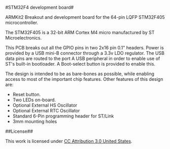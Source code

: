 #STM32F4 development board#

ARMKit2 Breakout and development board for the 64-pin LQFP STM32F405 microcontroller.

The STM32F405 is a 32-bit ARM Cortex M4 micro manufactured by ST Microelectronics.

This PCB breaks out all the GPIO pins in two 2x16 pin 0.1" headers.  Power is provided by a USB mini-B connector through a 3.3v LDO regulator.  The USB data pins are routed to the port A USB peripheral in order to enable use of ST's built-in bootloader.  A Boot-select button is provided to enable this. 

The design is intended to be as bare-bones as possible, while enabling access to most of the important chip features.  Other features of this design are:

* Reset button.
* Two LEDs on-board.
* Optional External HS Oscillator
* Optional External RTC Oscillator
* Standard 6-Pin programming header for ST/Link
* 3mm mounting holes

##License##

This work is licensed under [CC Attribution 3.0 United States](https://creativecommons.org/licenses/by/3.0/us/).


